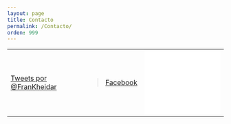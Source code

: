 ```yaml
---
layout: page
title: Contacto
permalink: /Contacto/
orden: 999
---
```

<div id="fb-root"></div>
<script>(function(d, s, id) {
  var js, fjs = d.getElementsByTagName(s)[0];
  if (d.getElementById(id)) return;
  js = d.createElement(s); js.id = id;
  js.src = "//connect.facebook.net/es_ES/sdk.js#xfbml=1&version=v2.7";
  fjs.parentNode.insertBefore(js, fjs);
}(document, 'script', 'facebook-jssdk'));</script>
<table style="width:100%;">
	<tr>
		<td>
			<a class="twitter-timeline" href="https://twitter.com/FranKheidar" data-widget-id="280377796277178370"
			  width="200"
			  height="300"
			  >Tweets por @FranKheidar</a>
			<script>!function(d,s,id){var js,fjs=d.getElementsByTagName(s)[0];if(!d.getElementById(id)){js=d.createElement(s);js.id=id;js.src="//platform.twitter.com/widgets.js";fjs.parentNode.insertBefore(js,fjs);}}(document,"script","twitter-wjs");</script>
		</td>
		<td>
			<div class="fb-page" data-href="https://www.facebook.com/facebook" data-tabs="timeline" data-small-header="false" data-adapt-container-width="true" data-hide-cover="false" data-show-facepile="true"><blockquote cite="https://www.facebook.com/facebook" class="fb-xfbml-parse-ignore"><a href="https://www.facebook.com/facebook">Facebook</a></blockquote></div>
		</td>
		<td>
			<!-- INSTANSIVE WIDGET --><script src="//instansive.com/widget/js/instansive.js"></script><iframe src="//instansive.com/widgets/19dc17b503be5cd685dcf930a3e2b456.html" id="instansive_19dc17b503" name="instansive_19dc17b503"  scrolling="no" allowtransparency="true" class="instansive-widget" style="width: 100%; border: 0; overflow: hidden;"></iframe>
		</td>
	</tr>
</table>





